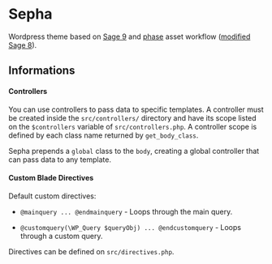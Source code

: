 # Sepha

Wordpress theme based on [Sage 9](https://github.com/roots/sage/) and [phase](https://github.com/kaisermann/phase) asset workflow ([modified Sage 8](https://github.com/roots/sage/tree/8.5.0)).

## Informations

#### Controllers

You can use controllers to pass data to specific templates. A controller must be created inside the `src/controllers/` directory and have its scope listed on the `$controllers` variable of `src/controllers.php`. A controller scope is defined by each class name returned by `get_body_class`.

Sepha prepends a `global` class to the `body`, creating a global controller that can pass data to any template.

#### Custom Blade Directives

Default custom directives:

* `@mainquery ... @endmainquery` - Loops through the main query.

* `@customquery(\WP_Query $queryObj) ... @endcustomquery` - Loops through a custom query.

Directives can be defined on `src/directives.php`.
